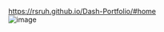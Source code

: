https://rsruh.github.io/Dash-Portfolio/#home
<br>
![image](https://github.com/user-attachments/assets/ce02f1d3-0099-4e76-b8c5-dac3de344b3f)

